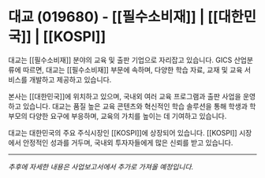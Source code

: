 # 대교 (019680) - [[필수소비재]] | [[대한민국]] | [[KOSPI]]

대교는 [[필수소비재]] 분야의 교육 및 출판 기업으로 자리잡고 있습니다. GICS 산업분류에 따르면, 대교는 [[필수소비재]] 부문에 속하며, 다양한 학습 자료, 교재 및 교육 서비스를 개발하고 제공하고 있습니다.

본사는 [[대한민국]]에 위치하고 있으며, 국내외 여러 교육 프로그램과 출판 사업을 운영하고 있습니다. 대교는 품질 높은 교육 콘텐츠와 혁신적인 학습 솔루션을 통해 학생과 학부모의 다양한 요구에 부응하며, 교육의 가치를 높이는 데 기여하고 있습니다.

대교는 대한민국의 주요 주식시장인 [[KOSPI]]에 상장되어 있습니다. [[KOSPI]] 시장에서 안정적인 성과를 거두며, 국내외 투자자들에게 많은 신뢰를 받고 있습니다.

---

*추후에 자세한 내용은 사업보고서에서 추가로 가져올 예정입니다.*